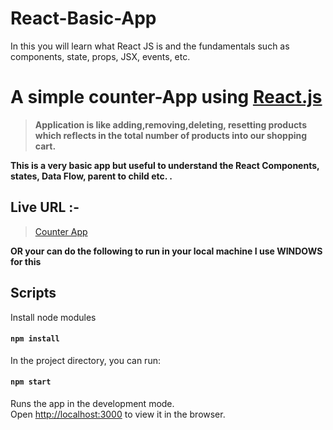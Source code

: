 # React-Basic-App
In this you will learn what React JS is and the fundamentals such as components, state, props, JSX, events, etc.
# A simple counter-App using [React.js](https://reactjs.org)

> **Application is like adding,removing,deleting, resetting products which reflects in the total number of products into our shopping cart.**

**This is a very basic app but useful to understand the React Components, states, Data Flow, parent to child etc. .**

## Live URL :-

> [Counter App](https://...)

**OR your can do the following to run in your local machine I use WINDOWS for this**

## Scripts

Install node modules

#### `npm install`

In the project directory, you can run:

#### `npm start`

Runs the app in the development mode.<br>
Open [http://localhost:3000](http://localhost:3000) to view it in the browser.
